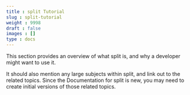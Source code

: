 ```yaml
---
title : split Tutorial
slug : split-tutorial
weight : 9998
draft : false
images : []
type : docs
---
```


This section provides an overview of what split is, and why a developer might want to use it.

It should also mention any large subjects within split, and link out to the related topics.  Since the Documentation for split is new, you may need to create initial versions of those related topics.

